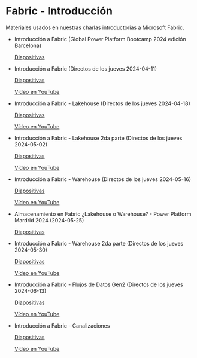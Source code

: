# Fabric - Introducción

Materiales usados en nuestras charlas introductorias a Microsoft Fabric.

- Introducción a Fabric (Global Power Platform Bootcamp 2024 edición Barcelona)
  
  [Diapositivas](presentaciones/GPPB2024%20-%20Introduccion%20a%20Fabric.pdf)


- Introducción a Fabric (Directos de los jueves 2024-04-11)
 
  [Diapositivas](presentaciones/Introduccion%20a%20Fabric%202024-04-11.pdf)
 
  [Vídeo en YouTube](https://youtu.be/jEVMtqHnN1M)

- Introducción a Fabric - Lakehouse (Directos de los jueves 2024-04-18)

  [Diapositivas](presentaciones/Introduccion%20a%20Fabric%20-%20Lakehouse%20%202024-04-18.pdf)
 
  [Vídeo en YouTube](https://youtu.be/wgWWrOgnu1o)


- Introducción a Fabric - Lakehouse 2da parte (Directos de los jueves 2024-05-02)

  [Diapositivas](presentaciones/Introduccion%20a%20Fabric%20-%20Lakehouse%20%202da%20parte%202024-05-02.pdf)
 
  [Vídeo en YouTube](https://youtu.be/26ivp1W-A7Y)


- Introducción a Fabric - Warehouse (Directos de los jueves 2024-05-16)

  [Diapositivas](presentaciones/Introduccion%20a%20Fabric%20-%20Warehouse%202024-05-16.pdf)
 
  [Vídeo en YouTube](https://youtu.be/uPOqGpDxY-I)

- Almacenamiento en Fabric ¿Lakehouse o Warehouse? - Power Platform Mardrid 2024  (2024-05-25) 
  
  [Diapositivas](presentaciones/PPM2024%20Fabric%20almacenamiento%20Lakehouse%20o%20Warehouse.pdf)
  
- Introducción a Fabric - Warehouse 2da parte (Directos de los jueves 2024-05-30)

  [Diapositivas](presentaciones/Introduccion%20a%20Fabric%20-%20Warehouse%202da%20parte%202024-05-30.pdf)
 
  [Vídeo en YouTube](https://youtu.be/li_DALkTMRo)

- Introducción a Fabric - Flujos de Datos Gen2 (Directos de los jueves 2024-06-13)

  [Diapositivas](presentaciones/Introduccion%20a%20Fabric%20-%20Flujos%20Datos%20Gen2%202024-06-13.pdf)
 
  [Vídeo en YouTube](https://youtu.be/AFhEJ8H-Vzc)

- Introducción a Fabric - Canalizaciones

  [Diapositivas](presentaciones/Introduccion%20a%20Fabric%20-%20Canalizaciones.pdf)
 
  [Vídeo en YouTube](https://youtu.be/ns7fBk3XzE8)
